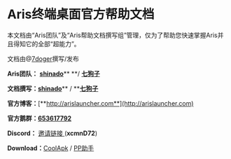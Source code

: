 # Aris终端桌面官方帮助文档

本文档由“Aris团队”及“Aris帮助文档撰写组”管理，仅为了帮助您快速掌握Aris并且得知它的全部“超能力”。

文档由@[7doger](https://github.com/7doger)撰写/发布

**Aris团队：** [**shinado**](https://github.com/shinado)** **/ [**七狗子**](coolmarket://u/520656)

**文档撰写：**[**shinado**](https://github.com/shinado)** / **[**七狗子**](coolmarket://u/520656)

**官方博客：**[**http://arislauncher.com**](http://arislauncher.com)

**官方鹅群：**[**653617792**](https://jq.qq.com/?_wv=1027&k=5g27swh)

**Discord：**  [邀请链接 ](https://discord.gg/xcmnD72) \(**xcmnD72**\)

**Download：**[CoolApk](https://www.coolapk.com/apk/shinado.indi.piping) / [PP助手](https://www.25pp.com/android/detail_7423300/)

